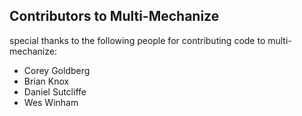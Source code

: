 ## Contributors to Multi-Mechanize ##

special thanks to the following people for contributing code to multi-mechanize:
  * Corey Goldberg
  * Brian Knox
  * Daniel Sutcliffe
  * Wes Winham